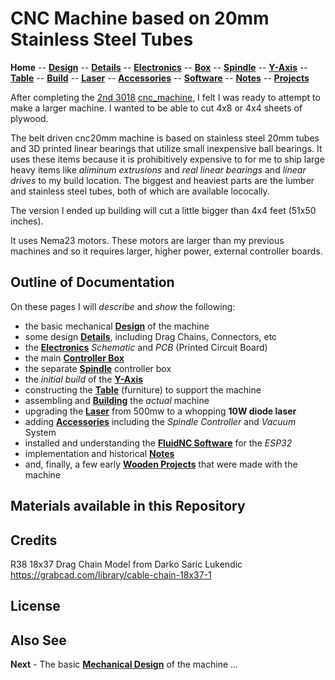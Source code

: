 # CNC Machine based on 20mm Stainless Steel Tubes

**Home** --
**[Design](design.md)** --
**[Details](details.md)** --
**[Electronics](electronics.md)** --
**[Box](box.md)** --
**[Spindle](spindle.md)** --
**[Y-Axis](y_axis.md)** --
**[Table](table.md)** --
**[Build](build.md)** --
**[Laser](laser.md)** --
**[Accessories](accessories.md)** --
**[Software](software.md)** --
**[Notes](notes.md)** --
**[Projects](projects.md)**


After completing the [2nd 3018](https://github.com/phorton1/Arduino-esp32_cnc3018/blob/master/docs/version2.md)
[cnc_machine](https://github.com/phorton1/Arduino-esp32_cnc3018), I felt I was
ready to attempt to make a larger machine.  I wanted to be able to cut 4x8 or 4x4 sheets
of plywood.

The belt driven cnc20mm machine is based on stainless steel 20mm tubes and 3D printed linear bearings that
utilize small inexpensive ball bearings.
It uses these items because it is prohibitively expensive to for me to ship large heavy items
like *aliminum extrusions* and *real linear bearings* and *linear drives* to my build location.
The biggest and heaviest parts are the lumber and stainless steel tubes,
both of which are available lococally.

The version I ended up building will cut a little bigger than 4x4 feet (51x50 inches).

It uses Nema23 motors.  These motors are larger than my previous machines
and so it requires larger, higher power, external controller boards.


## Outline of Documentation

On these pages I will *describe* and *show* the following:

- the basic mechanical **[Design](design.md)** of the machine
- some design **[Details](details.md)**, including Drag Chains, Connectors, etc
- the **[Electronics](electronics.md)** *Schematic* and *PCB* (Printed Circuit Board)
- the main **[Controller Box](box.md)**
- the separate **[Spindle](spindle.md)** controller box
- the *initial build* of the **[Y-Axis](y_axis.md)**
- constructing the **[Table](table.md)** (furniture) to support the machine
- assembling and **[Building](build.md)** the *actual* machine
- upgrading the **[Laser](laser.md)** from 500mw to a whopping **10W diode laser**
- adding **[Accessories](accessories.md)** including the *Spindle Controller* and *Vacuum* System
- installed and understanding the **[FluidNC Software](software.md)** for the *ESP32*
- implementation and historical **[Notes](notes.md)**
- and, finally, a few early **[Wooden Projects](projects.md)** that were made with the machine




## Materials available in this Repository

## Credits

R38 18x37 Drag Chain Model from Darko Saric Lukendic https://grabcad.com/library/cable-chain-18x37-1


## License


## Also See


**Next** - The basic [**Mechanical Design**](design.md) of the machine ...
